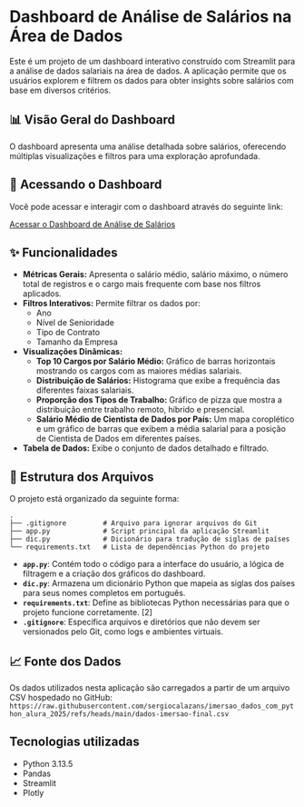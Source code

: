 # Dashboard de Análise de Salários na Área de Dados

Este é um projeto de um dashboard interativo construído com Streamlit para a análise de dados salariais na área de dados. A aplicação permite que os usuários explorem e filtrem os dados para obter insights sobre salários com base em diversos critérios.

## 📊 Visão Geral do Dashboard

O dashboard apresenta uma análise detalhada sobre salários, oferecendo múltiplas visualizações e filtros para uma exploração aprofundada.

## 🚀 Acessando o Dashboard

Você pode acessar e interagir com o dashboard através do seguinte link:

[Acessar o Dashboard de Análise de Salários](https://dashboard-salario-area-de-dados.streamlit.app/)

## ✨ Funcionalidades

*   **Métricas Gerais:** Apresenta o salário médio, salário máximo, o número total de registros e o cargo mais frequente com base nos filtros aplicados.
*   **Filtros Interativos:** Permite filtrar os dados por:
    *   Ano
    *   Nível de Senioridade
    *   Tipo de Contrato
    *   Tamanho da Empresa
*   **Visualizações Dinâmicas:**
    *   **Top 10 Cargos por Salário Médio:** Gráfico de barras horizontais mostrando os cargos com as maiores médias salariais.
    *   **Distribuição de Salários:** Histograma que exibe a frequência das diferentes faixas salariais.
    *   **Proporção dos Tipos de Trabalho:** Gráfico de pizza que mostra a distribuição entre trabalho remoto, híbrido e presencial.
    *   **Salário Médio de Cientista de Dados por País:** Um mapa coroplético e um gráfico de barras que exibem a média salarial para a posição de Cientista de Dados em diferentes países.
*   **Tabela de Dados:** Exibe o conjunto de dados detalhado e filtrado.

## 📂 Estrutura dos Arquivos

O projeto está organizado da seguinte forma:

```
.
├── .gitignore         # Arquivo para ignorar arquivos do Git
├── app.py             # Script principal da aplicação Streamlit
├── dic.py             # Dicionário para tradução de siglas de países
└── requirements.txt   # Lista de dependências Python do projeto
```

*   **`app.py`**: Contém todo o código para a interface do usuário, a lógica de filtragem e a criação dos gráficos do dashboard.
*   **`dic.py`**: Armazena um dicionário Python que mapeia as siglas dos países para seus nomes completos em português.
*   **`requirements.txt`**: Define as bibliotecas Python necessárias para que o projeto funcione corretamente. [2]
*   **`.gitignore`**: Especifica arquivos e diretórios que não devem ser versionados pelo Git, como logs e ambientes virtuais.

## 📈 Fonte dos Dados

Os dados utilizados nesta aplicação são carregados a partir de um arquivo CSV hospedado no GitHub:
`https://raw.githubusercontent.com/sergiocalazans/imersao_dados_com_python_alura_2025/refs/heads/main/dados-imersao-final.csv`

## Tecnologias utilizadas

*   Python 3.13.5
*   Pandas
*   Streamlit
*   Plotly
